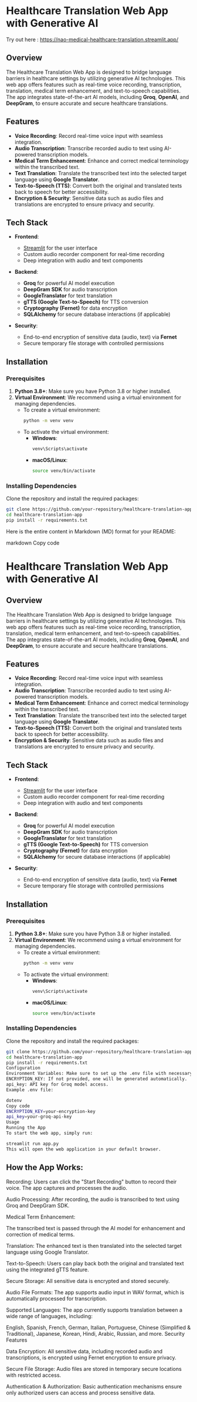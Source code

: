 # Healthcare Translation Web App with Generative AI

Try out here : https://nao-medical-healthcare-translation.streamlit.app/

## Overview

The Healthcare Translation Web App is designed to bridge language barriers in healthcare settings by utilizing generative AI technologies. This web app offers features such as real-time voice recording, transcription, translation, medical term enhancement, and text-to-speech capabilities. The app integrates state-of-the-art AI models, including **Groq**, **OpenAI**, and **DeepGram**, to ensure accurate and secure healthcare translations.

## Features

- **Voice Recording**: Record real-time voice input with seamless integration.
- **Audio Transcription**: Transcribe recorded audio to text using AI-powered transcription models.
- **Medical Term Enhancement**: Enhance and correct medical terminology within the transcribed text.
- **Text Translation**: Translate the transcribed text into the selected target language using **Google Translator**.
- **Text-to-Speech (TTS)**: Convert both the original and translated texts back to speech for better accessibility.
- **Encryption & Security**: Sensitive data such as audio files and translations are encrypted to ensure privacy and security.

## Tech Stack

- **Frontend**: 
  - [Streamlit](https://streamlit.io/) for the user interface
  - Custom audio recorder component for real-time recording
  - Deep integration with audio and text components

- **Backend**: 
  - **Groq** for powerful AI model execution
  - **DeepGram SDK** for audio transcription
  - **GoogleTranslator** for text translation
  - **gTTS (Google Text-to-Speech)** for TTS conversion
  - **Cryptography (Fernet)** for data encryption
  - **SQLAlchemy** for secure database interactions (if applicable)

- **Security**: 
  - End-to-end encryption of sensitive data (audio, text) via **Fernet**
  - Secure temporary file storage with controlled permissions

## Installation

### Prerequisites

1. **Python 3.8+**: Make sure you have Python 3.8 or higher installed.
2. **Virtual Environment**: We recommend using a virtual environment for managing dependencies.
   - To create a virtual environment:
     ```bash
     python -m venv venv
     ```
   - To activate the virtual environment:
     - **Windows**:
       ```bash
       venv\Scripts\activate
       ```
     - **macOS/Linux**:
       ```bash
       source venv/bin/activate
       ```

### Installing Dependencies

Clone the repository and install the required packages:

```bash
git clone https://github.com/your-repository/healthcare-translation-app.git
cd healthcare-translation-app
pip install -r requirements.txt
```

Here is the entire content in Markdown (MD) format for your README:

markdown
Copy code
# Healthcare Translation Web App with Generative AI

## Overview

The Healthcare Translation Web App is designed to bridge language barriers in healthcare settings by utilizing generative AI technologies. This web app offers features such as real-time voice recording, transcription, translation, medical term enhancement, and text-to-speech capabilities. The app integrates state-of-the-art AI models, including **Groq**, **OpenAI**, and **DeepGram**, to ensure accurate and secure healthcare translations.

## Features

- **Voice Recording**: Record real-time voice input with seamless integration.
- **Audio Transcription**: Transcribe recorded audio to text using AI-powered transcription models.
- **Medical Term Enhancement**: Enhance and correct medical terminology within the transcribed text.
- **Text Translation**: Translate the transcribed text into the selected target language using **Google Translator**.
- **Text-to-Speech (TTS)**: Convert both the original and translated texts back to speech for better accessibility.
- **Encryption & Security**: Sensitive data such as audio files and translations are encrypted to ensure privacy and security.

## Tech Stack

- **Frontend**: 
  - [Streamlit](https://streamlit.io/) for the user interface
  - Custom audio recorder component for real-time recording
  - Deep integration with audio and text components

- **Backend**: 
  - **Groq** for powerful AI model execution
  - **DeepGram SDK** for audio transcription
  - **GoogleTranslator** for text translation
  - **gTTS (Google Text-to-Speech)** for TTS conversion
  - **Cryptography (Fernet)** for data encryption
  - **SQLAlchemy** for secure database interactions (if applicable)

- **Security**: 
  - End-to-end encryption of sensitive data (audio, text) via **Fernet**
  - Secure temporary file storage with controlled permissions

## Installation

### Prerequisites

1. **Python 3.8+**: Make sure you have Python 3.8 or higher installed.
2. **Virtual Environment**: We recommend using a virtual environment for managing dependencies.
   - To create a virtual environment:
     ```bash
     python -m venv venv
     ```
   - To activate the virtual environment:
     - **Windows**:
       ```bash
       venv\Scripts\activate
       ```
     - **macOS/Linux**:
       ```bash
       source venv/bin/activate
       ```

### Installing Dependencies

Clone the repository and install the required packages:

```bash
git clone https://github.com/your-repository/healthcare-translation-app.git
cd healthcare-translation-app
pip install -r requirements.txt
Configuration
Environment Variables: Make sure to set up the .env file with necessary keys.
ENCRYPTION_KEY: If not provided, one will be generated automatically.
api_key: API key for Groq model access.
Example .env file:

dotenv
Copy code
ENCRYPTION_KEY=your-encryption-key
api_key=your-groq-api-key
Usage
Running the App
To start the web app, simply run:

streamlit run app.py
This will open the web application in your default browser.
```
## How the App Works:

Recording:
Users can click the "Start Recording" button to record their voice. The app captures and processes the audio.

Audio Processing:
After recording, the audio is transcribed to text using Groq and DeepGram SDK.

Medical Term Enhancement:

The transcribed text is passed through the AI model for enhancement and correction of medical terms.

Translation:
The enhanced text is then translated into the selected target language using Google Translator.

Text-to-Speech:
Users can play back both the original and translated text using the integrated gTTS feature.

Secure Storage:
All sensitive data is encrypted and stored securely.

Audio File Formats:
The app supports audio input in WAV format, which is automatically processed for transcription.

Supported Languages:
The app currently supports translation between a wide range of languages, including:

English, Spanish, French, German, Italian, Portuguese, Chinese (Simplified & Traditional), Japanese, Korean, Hindi, Arabic, Russian, and more.
Security Features

Data Encryption:
All sensitive data, including recorded audio and transcriptions, is encrypted using Fernet encryption to ensure privacy.

Secure File Storage:
Audio files are stored in temporary secure locations with restricted access.

Authentication & Authorization:
Basic authentication mechanisms ensure only authorized users can access and process sensitive data.
